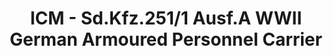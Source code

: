 ---
layout: product
title: "ICM - Sd.Kfz.251/1 Ausf.A WWII German Armoured Personnel Carrier"
price: "TBA" 
desc: "N/A"
img_path: "/assets/img/ICM35101.jpg"
brand: "N/A"
available: false
special_offer: false
new: false
soon: false
cat: "010000"
subcat: "013600"
subsubcat: "0N/A"
sifra: "ICM35101"
popular: false
---